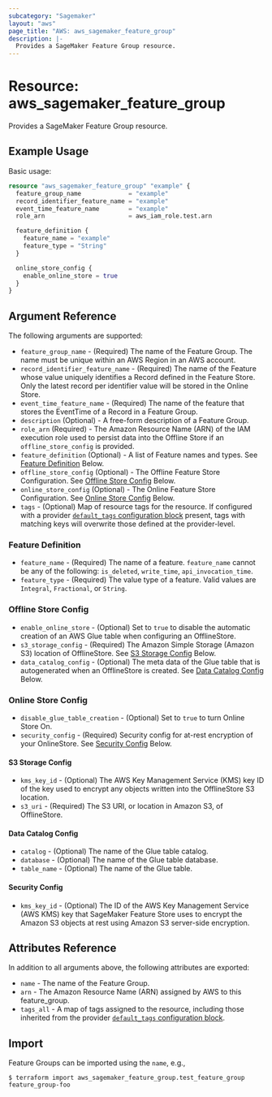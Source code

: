 ```yaml
---
subcategory: "Sagemaker"
layout: "aws"
page_title: "AWS: aws_sagemaker_feature_group"
description: |-
  Provides a SageMaker Feature Group resource.
---
```


# Resource: aws_sagemaker_feature_group

Provides a SageMaker Feature Group resource.

## Example Usage

Basic usage:

```terraform
resource "aws_sagemaker_feature_group" "example" {
  feature_group_name             = "example"
  record_identifier_feature_name = "example"
  event_time_feature_name        = "example"
  role_arn                       = aws_iam_role.test.arn

  feature_definition {
    feature_name = "example"
    feature_type = "String"
  }

  online_store_config {
    enable_online_store = true
  }
}
```

## Argument Reference

The following arguments are supported:

* `feature_group_name` - (Required) The name of the Feature Group. The name must be unique within an AWS Region in an AWS account.
* `record_identifier_feature_name` - (Required) The name of the Feature whose value uniquely identifies a Record defined in the Feature Store. Only the latest record per identifier value will be stored in the Online Store.
* `event_time_feature_name` - (Required) The name of the feature that stores the EventTime of a Record in a Feature Group.
* `description` (Optional) - A free-form description of a Feature Group.
* `role_arn` (Required) - The Amazon Resource Name (ARN) of the IAM execution role used to persist data into the Offline Store if an `offline_store_config` is provided.
* `feature_definition` (Optional) - A list of Feature names and types. See [Feature Definition](#feature-definition) Below.
* `offline_store_config` (Optional) - The Offline Feature Store Configuration. See [Offline Store Config](#offline-store-config) Below.
* `online_store_config` (Optional) - The Online Feature Store Configuration. See [Online Store Config](#online-store-config) Below.
* `tags` - (Optional) Map of resource tags for the resource. If configured with a provider [`default_tags` configuration block](/docs/providers/aws/index.html#default_tags-configuration-block) present, tags with matching keys will overwrite those defined at the provider-level.

### Feature Definition

* `feature_name` - (Required) The name of a feature. `feature_name` cannot be any of the following: `is_deleted`, `write_time`, `api_invocation_time`.
* `feature_type` - (Required) The value type of a feature. Valid values are `Integral`, `Fractional`, or `String`.

### Offline Store Config

* `enable_online_store` - (Optional) Set to `true` to disable the automatic creation of an AWS Glue table when configuring an OfflineStore.
* `s3_storage_config` - (Required) The Amazon Simple Storage (Amazon S3) location of OfflineStore. See [S3 Storage Config](#s3-storage-config) Below.
* `data_catalog_config` - (Optional) The meta data of the Glue table that is autogenerated when an OfflineStore is created. See [Data Catalog Config](#data-catalog-config) Below.

### Online Store Config

* `disable_glue_table_creation` - (Optional) Set to `true` to turn Online Store On.
* `security_config` - (Required) Security config for at-rest encryption of your OnlineStore. See [Security Config](#security-config) Below.

#### S3 Storage Config

* `kms_key_id` - (Optional) The AWS Key Management Service (KMS) key ID of the key used to encrypt any objects written into the OfflineStore S3 location.
* `s3_uri` - (Required) The S3 URI, or location in Amazon S3, of OfflineStore.

#### Data Catalog Config

* `catalog` - (Optional) The name of the Glue table catalog.
* `database` - (Optional) The name of the Glue table database.
* `table_name` - (Optional) The name of the Glue table.

#### Security Config

* `kms_key_id` - (Optional) The ID of the AWS Key Management Service (AWS KMS) key that SageMaker Feature Store uses to encrypt the Amazon S3 objects at rest using Amazon S3 server-side encryption.

## Attributes Reference

In addition to all arguments above, the following attributes are exported:

* `name` - The name of the Feature Group.
* `arn` - The Amazon Resource Name (ARN) assigned by AWS to this feature_group.
* `tags_all` - A map of tags assigned to the resource, including those inherited from the provider [`default_tags` configuration block](/docs/providers/aws/index.html#default_tags-configuration-block).

## Import

Feature Groups can be imported using the `name`, e.g.,

```
$ terraform import aws_sagemaker_feature_group.test_feature_group feature_group-foo
```
